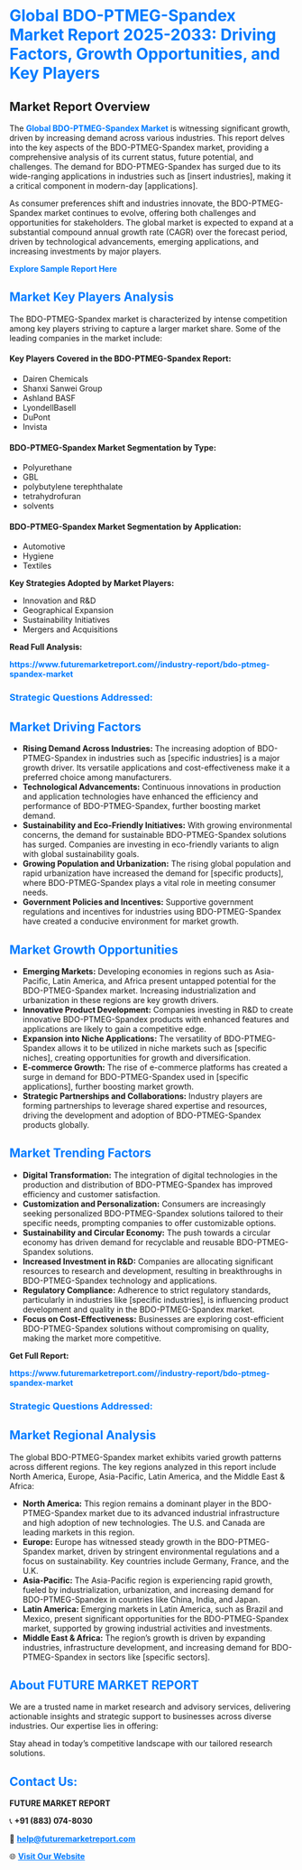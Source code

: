 <h1 style="color: #007BFF;">Global BDO-PTMEG-Spandex Market Report 2025-2033: Driving Factors, Growth Opportunities, and Key Players</h1>

<section id="overview">
<h2>Market Report Overview</h2>
<p>The <a href="https://www.futuremarketreport.com//industry-report/bdo-ptmeg-spandex-market" style="color: #007BFF; text-decoration: none;"><strong>Global BDO-PTMEG-Spandex Market</strong></a> is witnessing significant growth, driven by increasing demand across various industries. This report delves into the key aspects of the BDO-PTMEG-Spandex market, providing a comprehensive analysis of its current status, future potential, and challenges. The demand for BDO-PTMEG-Spandex has surged due to its wide-ranging applications in industries such as [insert industries], making it a critical component in modern-day [applications].</p>
<p>As consumer preferences shift and industries innovate, the BDO-PTMEG-Spandex market continues to evolve, offering both challenges and opportunities for stakeholders. The global market is expected to expand at a substantial compound annual growth rate (CAGR) over the forecast period, driven by technological advancements, emerging applications, and increasing investments by major players.</p>
</section>

<section id="overview">
<p><a href="https://www.futuremarketreport.com//request-sample/reportId=64243" style="color: #007BFF; text-decoration: none;"><strong>Explore Sample Report Here</strong></a></p>
</section>

<section id="key-players">
<h2 style="color: #007BFF;">Market Key Players Analysis</h2>
<p>The BDO-PTMEG-Spandex market is characterized by intense competition among key players striving to capture a larger market share. Some of the leading companies in the market include:</p>
<h4>Key Players Covered in the BDO-PTMEG-Spandex Report:</h4>
<ul><li>Dairen Chemicals</li><li>Shanxi Sanwei Group</li><li>Ashland BASF</li><li>LyondellBasell</li><li>DuPont</li><li>Invista</li></ul>
<h4>BDO-PTMEG-Spandex Market Segmentation by Type:</h4>
<ul><li>Polyurethane</li><li>GBL</li><li>polybutylene terephthalate</li><li>tetrahydrofuran</li><li>solvents</li></ul>

<h4>BDO-PTMEG-Spandex Market Segmentation by Application:</h4>
<ul><li>Automotive</li><li>Hygiene</li><li>Textiles</li></ul>
<p><strong>Key Strategies Adopted by Market Players:</strong></p>
<ul>
<li>Innovation and R&D</li>
<li>Geographical Expansion</li>
<li>Sustainability Initiatives</li>
<li>Mergers and Acquisitions</li>
</ul>
</section>

<section>
<p><strong>Read Full Analysis: </strong></p><a href="https://www.futuremarketreport.com//industry-report/bdo-ptmeg-spandex-market" style="color: #007BFF; text-decoration: none;"><strong>https://www.futuremarketreport.com//industry-report/bdo-ptmeg-spandex-market</strong></a>
<h3 style="color: #007BFF;">Strategic Questions Addressed:</h3>
</section>

<section id="driving-factors">
<h2 style="color: #007BFF;">Market Driving Factors</h2>
<ul>
<li><strong>Rising Demand Across Industries:</strong> The increasing adoption of BDO-PTMEG-Spandex in industries such as [specific industries] is a major growth driver. Its versatile applications and cost-effectiveness make it a preferred choice among manufacturers.</li>
<li><strong>Technological Advancements:</strong> Continuous innovations in production and application technologies have enhanced the efficiency and performance of BDO-PTMEG-Spandex, further boosting market demand.</li>
<li><strong>Sustainability and Eco-Friendly Initiatives:</strong> With growing environmental concerns, the demand for sustainable BDO-PTMEG-Spandex solutions has surged. Companies are investing in eco-friendly variants to align with global sustainability goals.</li>
<li><strong>Growing Population and Urbanization:</strong> The rising global population and rapid urbanization have increased the demand for [specific products], where BDO-PTMEG-Spandex plays a vital role in meeting consumer needs.</li>
<li><strong>Government Policies and Incentives:</strong> Supportive government regulations and incentives for industries using BDO-PTMEG-Spandex have created a conducive environment for market growth.</li>
</ul>
</section>

<section id="growth-opportunities">
<h2 style="color: #007BFF;">Market Growth Opportunities</h2>
<ul>
<li><strong>Emerging Markets:</strong> Developing economies in regions such as Asia-Pacific, Latin America, and Africa present untapped potential for the BDO-PTMEG-Spandex market. Increasing industrialization and urbanization in these regions are key growth drivers.</li>
<li><strong>Innovative Product Development:</strong> Companies investing in R&D to create innovative BDO-PTMEG-Spandex products with enhanced features and applications are likely to gain a competitive edge.</li>
<li><strong>Expansion into Niche Applications:</strong> The versatility of BDO-PTMEG-Spandex allows it to be utilized in niche markets such as [specific niches], creating opportunities for growth and diversification.</li>
<li><strong>E-commerce Growth:</strong> The rise of e-commerce platforms has created a surge in demand for BDO-PTMEG-Spandex used in [specific applications], further boosting market growth.</li>
<li><strong>Strategic Partnerships and Collaborations:</strong> Industry players are forming partnerships to leverage shared expertise and resources, driving the development and adoption of BDO-PTMEG-Spandex products globally.</li>
</ul>
</section>

<section id="trending-factors">
<h2 style="color: #007BFF;">Market Trending Factors</h2>
<ul>
<li><strong>Digital Transformation:</strong> The integration of digital technologies in the production and distribution of BDO-PTMEG-Spandex has improved efficiency and customer satisfaction.</li>
<li><strong>Customization and Personalization:</strong> Consumers are increasingly seeking personalized BDO-PTMEG-Spandex solutions tailored to their specific needs, prompting companies to offer customizable options.</li>
<li><strong>Sustainability and Circular Economy:</strong> The push towards a circular economy has driven demand for recyclable and reusable BDO-PTMEG-Spandex solutions.</li>
<li><strong>Increased Investment in R&D:</strong> Companies are allocating significant resources to research and development, resulting in breakthroughs in BDO-PTMEG-Spandex technology and applications.</li>
<li><strong>Regulatory Compliance:</strong> Adherence to strict regulatory standards, particularly in industries like [specific industries], is influencing product development and quality in the BDO-PTMEG-Spandex market.</li>
<li><strong>Focus on Cost-Effectiveness:</strong> Businesses are exploring cost-efficient BDO-PTMEG-Spandex solutions without compromising on quality, making the market more competitive.</li>
</ul>
</section>

<section>
<p><strong>Get Full Report: </strong></p><a href="https://www.futuremarketreport.com//industry-report/bdo-ptmeg-spandex-market" style="color: #007BFF; text-decoration: none;"><strong>https://www.futuremarketreport.com//industry-report/bdo-ptmeg-spandex-market</strong></a>
<h3 style="color: #007BFF;">Strategic Questions Addressed:</h3>
</section>


<section id="regional-analysis">
<h2 style="color: #007BFF;">Market Regional Analysis</h2>
<p>The global BDO-PTMEG-Spandex market exhibits varied growth patterns across different regions. The key regions analyzed in this report include North America, Europe, Asia-Pacific, Latin America, and the Middle East & Africa:</p>
<ul>
<li><strong>North America:</strong> This region remains a dominant player in the BDO-PTMEG-Spandex market due to its advanced industrial infrastructure and high adoption of new technologies. The U.S. and Canada are leading markets in this region.</li>
<li><strong>Europe:</strong> Europe has witnessed steady growth in the BDO-PTMEG-Spandex market, driven by stringent environmental regulations and a focus on sustainability. Key countries include Germany, France, and the U.K.</li>
<li><strong>Asia-Pacific:</strong> The Asia-Pacific region is experiencing rapid growth, fueled by industrialization, urbanization, and increasing demand for BDO-PTMEG-Spandex in countries like China, India, and Japan.</li>
<li><strong>Latin America:</strong> Emerging markets in Latin America, such as Brazil and Mexico, present significant opportunities for the BDO-PTMEG-Spandex market, supported by growing industrial activities and investments.</li>
<li><strong>Middle East & Africa:</strong> The region’s growth is driven by expanding industries, infrastructure development, and increasing demand for BDO-PTMEG-Spandex in sectors like [specific sectors].</li>
</ul>
</section>

<footer>
<h2 style="color: #007BFF;">About FUTURE MARKET REPORT</h2>
<p>We are a trusted name in market research and advisory services, delivering actionable insights and strategic support to businesses across diverse industries. Our expertise lies in offering:</p>

<p>Stay ahead in today’s competitive landscape with our tailored research solutions.</p>

<h2 style="color: #007BFF;">Contact Us:</h2>
<p><strong>FUTURE MARKET REPORT</strong></p>
<p>📞 <strong>+91 (883) 074-8030</strong></p>
<p>📧 <strong><a href="mailto:help@futuremarketreport.com" style="color: #007BFF;">help@futuremarketreport.com</a></strong></p>
<p>🌐 <strong><a href="https://www.futuremarketreport.com/" style="color: #007BFF;">Visit Our Website</a></strong></p>
</footer>